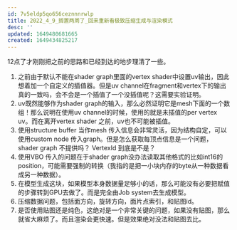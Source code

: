 ```yaml
---
id: 7v5eldp5qo656ceznnnrwlp
title: 2022_4_9_搁置两周了_回来重新看极致压缩生成与渲染模式
desc: ''
updated: 1649480681665
created: 1649434825217
---
```

12点了才刚刚把之前的思路和已经到达的地步理清了一些。

1. 之前由于默认不能在shader graph里面的vertex shader中设置uv输出，因此想着加一个自定义的插值器。但是uv channel在fragment和vertex下的输出真的一致吗，会不会是一个插值了一个没插值呢？这需要实验证明。
2. uv既然能够作为shader graph的输入，那么必然证明它是mesh下面的一个数组！那么说明在使用uv channel的时候，使用的就是未插值的per vertex uv。而在离开vertex shader 之前，uv也不可能被插值。
3. 使用structure buffer 当作mesh 传入信息会非常灵活，因为结构自定，可以使用custom node 传入graph。但是怎么获取每顶点信息是一个问题，shader graph 不提供吗？ VertexId 到底是不是？
4. 使用VBO 传入的问题在于shader graph没办法读取其他格式的比如int16的position，可能需要强制的转换（我指的是把一小块内存的byte从一种数据看成另一种数据）。
5. 在模型生成这块，如果模型本身数据量足够小的话，那么可能没有必要把赋值的步骤转到GPU去做了。而是完全由Job system去生成模型。
6. 压缩数据问题，包括面方向，旋转方向，面片点索引，和贴图id。
7. 是否使用贴图还是纯色，这绝对是一个非常关键的问题，如果没有贴图，那么就省大麻烦了。而且渲染会更快速。但是效果绝对没法和贴图去比。
